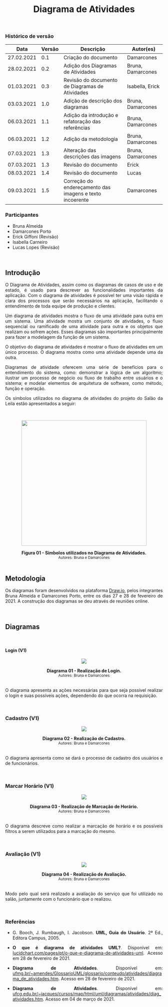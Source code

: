 # <center> Diagrama de Atividades
<br>

### Histórico de versão
|Data | Versão | Descrição | Autor(es)
| -- | -- | -- | -- |
| 27.02.2021 | 0.1 | Criação do documento |Damarcones|
| 28.02.2021 | 0.2 | Adição dos Diagramas de Atividades |Bruna, Damarcones|
| 01.03.2021 | 0.3 | Revisão do documento de Diagramas de Atividades |Isabella, Erick|
| 03.03.2021 | 1.0 | Adição de descrição dos diagramas |Bruna, Damarcones|
| 06.03.2021 | 1.1 | Adição da introdução e refatoração das referências | Bruna, Damarcones |
| 06.03.2021 | 1.2 | Adição da metodologia | Bruna, Damarcones |
| 07.03.2021 | 1.3 | Alteração das descrições das imagens | Bruna, Damarcones |
| 07.03.2021 | 1.3 | Revisão do documento | Erick |
| 08.03.2021 | 1.4 | Revisão do documento | Lucas |
| 09.03.2021 | 1.5 | Correção do endereçamento das imagens e texto incoerente | Damarcones |

### Participantes

* Bruna Almeida 
* Damarcones Porto
* Erick Giffoni (Revisão)
* Isabella Carneiro
* Lucas Lopes (Revisão)

<br>

## Introdução

<p align="justify">O Diagrama de Atividades, assim como os diagramas de casos de uso e de estado, é usado para descrever as funcionalidades importantes da aplicação. Com o diagrama de atividades é possível ter uma visão rápida e clara dos processos que serão necessários na aplicação, facilitando o entendimento de toda equipe de produção e clientes.</p>
<p align="justify">Um diagrama de atividades mostra o fluxo de uma atividade para outra em um sistema. Uma atividade mostra um conjunto de atividades, o fluxo sequencial ou ramificado de uma atividade para outra e os objetos que realizam ou sofrem ações. Esses diagramas são importantes principalmente para fazer a modelagem da função de um sistema.</p>
<p align="justify">O objetivo do diagrama de atividades é mostrar o fluxo de atividades em um único processo. O diagrama mostra como uma atividade depende uma da outra.</p>
<p align="justify">Diagramas de atividade oferecem uma série de benefícios para o entendimento do sistema, como: demonstrar a lógica de um algoritmo; ilustrar um processo de negócio ou fluxo de trabalho entre usuários e o sistema; e modelar elementos de arquitetura de software, como método, função e operação.</p>
<p align="justify">Os símbolos utilizados no diagrama de atividades do projeto do Salão da Leila estão apresentados a seguir:</p>

<br>

[<div align='center'><img height="400px" src="../../img/diagrama_atividades/legenda-atividade.png"></div>](/../../img/diagrama_atividades/legenda-atividade.png)
<figcaption align="center">
    <b>Figura 01 - Símbolos utilizados no Diagrama de Atividades.</b>
    <br>
    <small>Autores: Bruna e Damarcones</small>
</figcaption>
</br>


## Metodologia

<p align="justify">Os diagramas foram desenvolvidos na plataforma <a href="https://app.diagrams.net/">Draw.io</a>, pelos integrantes Bruna Almeida e Damarcones Porto, entre os dias 27 e 28 de fevereiro de 2021. A construção dos diagramas se deu através de reuniões online.</p>

<br>

## Diagramas
<br>

#### Login (V1)

[<div align='center'><img hight="auto" width="auto" src="../../img/diagrama_atividades/diagrama_tarefas_login.png"></div>](../../img/diagrama_atividades/diagrama_tarefas_login.png)
<figcaption align="center">
    <b>Diagrama 01 - Realização de Login.</b>
    <br>
    <small>Autores: Bruna e Damarcones</small>
</figcaption>
</br>
<p align="justify">O diagrama apresenta as ações necessárias para que seja possível realizar o login e suas possíveis ações, dependendo do que ocorra na requisição.</p>

</br>

<!-- ----------------------------------------------------------------------------------------------------------------- -->
### Cadastro (V1)


[<div align='center'><img hight="auto" width="auto" src="../../img/diagrama_atividades/diagrama_tarefas_cadastro.png"></div>](../../img/diagrama_atividades/diagrama_tarefas_cadastro.png)
<figcaption align="center">
    <b>Diagrama 02 - Realização de Cadastro.</b>
    <br>
    <small>Autores: Bruna e Damarcones</small>
</figcaption>
</br>
<p align="justify">O diagrama apresenta como se dará o processo de cadastro dos usuários e de funcionários.</p>
</br>

<!-- ----------------------------------------------------------------------------------------------------------------- -->
### Marcar Horário (V1)

[<div align='center'><img hight="auto" width="auto" src="../../img/diagrama_atividades/diagrama_tarefas_marcar_horario.png"></div>](../../img/diagrama_atividades/diagrama_tarefas_marcar_horario.png)
<figcaption align="center">
    <b>Diagrama 03 - Realização de Marcação de Horário.</b>
    <br>
    <small>Autores: Bruna e Damarcones</small>
</figcaption>
</br>
<p align="justify">O diagrama descreve como realizar a marcação de horário e os possíveis filtros a serem utilizados para a marcação do mesmo.</p>
</br>

<!-- ----------------------------------------------------------------------------------------------------------------- -->
### Avaliação (V1)



[<div align='center'><img hight="auto" width="auto" src="../../img/diagrama_atividades/diagrama_tarefas_avaliacao.png"></div>](../../img/diagrama_atividades/diagrama_tarefas_avaliacao.png)
<figcaption align="center">
    <b>Diagrama 04 - Realização de Avaliação.</b>
    <br>
    <small>Autores: Bruna e Damarcones</small>
</figcaption>
</br>
<p align="justify">Modo pelo qual será realizado a avaliação do serviço que foi utilizado no salão, juntamente com o funcionário que o realizou. </p>
</br>

<!-- ----------------------------------------------------------------------------------------------------------------- -->
### Referências

- <p align="justify">G. Booch, J. Rumbaugh, I. Jacobson. <b>UML, Guia do Usuário</b>. 2ª Ed., Editora Campus, 2005.</p>
- <p align="justify"><b>O que é diagrama de atividades UML?</b>. Disponível em: <a href="https://www.lucidchart.com/pages/pt/o-que-e-diagrama-de-atividades-uml">lucidchart.com/pages/pt/o-que-e-diagrama-de-atividades-uml</a>. Acesso em 28 de fevereiro de 2021.</p>
- <p align="justify"><b>Diagrama de Atividades</b>. Disponível em: <a href=https://homepages.dcc.ufmg.br/~amendes/GlossarioUML/glossario/conteudo/atividades/diagrama_de_atividades.htm>ufmg.br/~amendes/GlossarioUML/glossario/conteudo/atividades/diagrama_de_atividades.htm</a>. Acesso em 28 de fevereiro de 2021.</p>
- <p align="justify"></a><b>Diagrama de Atividades</b>. Disponível em: <a href=http://www.dsc.ufcg.edu.br/~jacques/cursos/map/html/uml/diagramas/atividades/diag_atividades.htm>ufcg.edu.br/~jacques/cursos/map/html/uml/diagramas/atividades/diag_atividades.htm</a>. Acesso em 04 de março de 2021.</p>
